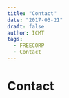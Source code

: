 ```yaml
---
title: "Contact"
date: "2017-03-21"
draft: false
author: ICMT
tags:
  - FREECORP
  - Contact
---
```


<h1>Contact</h1>
<br>

<contactform></contactform>
